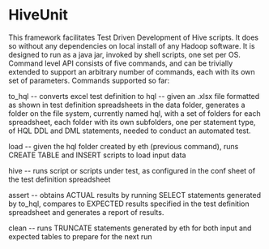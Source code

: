 # HiveUnit
This framework facilitates Test Driven Development of Hive scripts. It does so without any dependencies on local install of any Hadoop software. It is designed to run as a java jar, invoked by shell scripts, one set per OS. Command level API consists of five commands, and can be trivially extended to support an arbitrary number of commands, each with its own set of parameters. Commands supported so far:

to_hql       -- converts excel test definition to hql -- given an .xlsx file formatted as shown in test definition spreadsheets in the                     data folder, generates a folder on the file system, currently named hql, with a set of folders for each spreadsheet, each                 folder with its own subfolders, one per statement type, of HQL DDL and DML statements, needed to conduct an automated test.

load         -- given the hql folder created by eth (previous command), runs CREATE TABLE and INSERT scripts to load input data

hive         -- runs script or scripts under test, as configured in the conf sheet of the test definition spreadsheet

assert       -- obtains ACTUAL results by running SELECT statements generated by to_hql, compares to EXPECTED results specified in the test            definition spreadsheet and generates a report of results.

clean        -- runs TRUNCATE statements generated by eth for both input and expected tables to prepare for the next run

